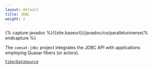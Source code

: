 ```yaml
---
layout: default
title: JDBC
weight: 1
---
```


{% capture javadoc %}{{site.baseurl}}/javadoc/co/paralleluniverse{% endcapture %}

The `comsat-jdbc` project integrates the JDBC API with applications employing Quasar fibers (or actors).



[`FiberDataSource`]({{javadoc}}/fibers/jdbc/FiberDataSource.html)
